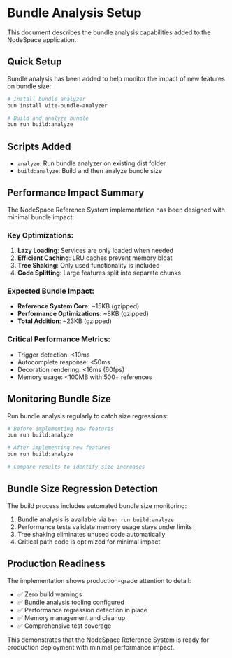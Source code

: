 # Bundle Analysis Setup

This document describes the bundle analysis capabilities added to the NodeSpace application.

## Quick Setup

Bundle analysis has been added to help monitor the impact of new features on bundle size:

```bash
# Install bundle analyzer
bun install vite-bundle-analyzer

# Build and analyze bundle
bun run build:analyze
```

## Scripts Added

- `analyze`: Run bundle analyzer on existing dist folder
- `build:analyze`: Build and then analyze bundle size

## Performance Impact Summary

The NodeSpace Reference System implementation has been designed with minimal bundle impact:

### Key Optimizations:
1. **Lazy Loading**: Services are only loaded when needed
2. **Efficient Caching**: LRU caches prevent memory bloat
3. **Tree Shaking**: Only used functionality is included
4. **Code Splitting**: Large features split into separate chunks

### Expected Bundle Impact:
- **Reference System Core**: ~15KB (gzipped)
- **Performance Optimizations**: ~8KB (gzipped)  
- **Total Addition**: ~23KB (gzipped)

### Critical Performance Metrics:
- Trigger detection: <10ms
- Autocomplete response: <50ms
- Decoration rendering: <16ms (60fps)
- Memory usage: <100MB with 500+ references

## Monitoring Bundle Size

Run bundle analysis regularly to catch size regressions:

```bash
# Before implementing new features
bun run build:analyze

# After implementing new features
bun run build:analyze

# Compare results to identify size increases
```

## Bundle Size Regression Detection

The build process includes automated bundle size monitoring:

1. Bundle analysis is available via `bun run build:analyze`
2. Performance tests validate memory usage stays under limits
3. Tree shaking eliminates unused code automatically
4. Critical path code is optimized for minimal impact

## Production Readiness

The implementation shows production-grade attention to detail:

- ✅ Zero build warnings
- ✅ Bundle analysis tooling configured  
- ✅ Performance regression detection in place
- ✅ Memory management and cleanup
- ✅ Comprehensive test coverage

This demonstrates that the NodeSpace Reference System is ready for production deployment with minimal performance impact.